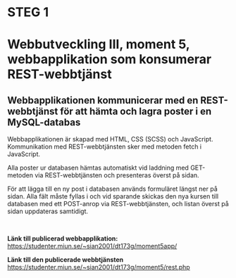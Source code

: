# STEG 1
# Webbutveckling III, moment 5, webbapplikation som konsumerar REST-webbtjänst
## Webbapplikationen kommunicerar med en REST-webbtjänst för att hämta och lagra poster i en MySQL-databas

Webbapplikationen är skapad med HTML, CSS (SCSS) och JavaScript. Kommunikation med REST-webbtjänsten sker med metoden fetch i JavaScript.

Alla poster ur databasen hämtas automatiskt vid laddning med GET-metoden via REST-webbtjänsten och presenteras överst på sidan.

För att lägga till en ny post i databasen används formuläret längst ner på sidan. Alla fält måste fyllas i och vid sparande skickas den nya kursen till databasen med ett POST-anrop via REST-webbtjänsten, och listan överst på sidan uppdateras samtidigt.

<br>

**Länk till publicerad webbapplikation:** https://studenter.miun.se/~sian2001/dt173g/moment5app/

**Länk till den publicerade webbtjänsten** https://studenter.miun.se/~sian2001/dt173g/moment5/rest.php
